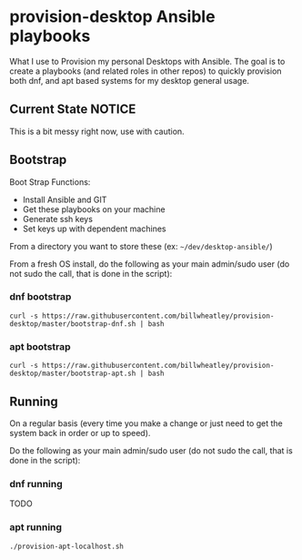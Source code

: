 # provision-desktop Ansible playbooks

What I use to Provision my personal Desktops with Ansible. The goal is to create a playbooks (and related roles in other repos) to quickly provision both dnf, and apt based systems for my desktop general usage.

## Current State NOTICE

This is a bit messy right now, use with caution.

## Bootstrap

Boot Strap Functions:

* Install Ansible and GIT
* Get these playbooks on your machine
* Generate ssh keys
* Set keys up with dependent machines

From a directory you want to store these (ex: `~/dev/desktop-ansible/`)

From a fresh OS install, do the following as your main admin/sudo user (do not sudo the call, that is done in the script):

### dnf bootstrap

`curl -s https://raw.githubusercontent.com/billwheatley/provision-desktop/master/bootstrap-dnf.sh | bash`

### apt bootstrap

`curl -s https://raw.githubusercontent.com/billwheatley/provision-desktop/master/bootstrap-apt.sh | bash`

## Running

On a regular basis (every time you make a change or just need to get the system back in order or up to speed).

Do the following as your main admin/sudo user (do not sudo the call, that is done in the script):

### dnf running

TODO

### apt running

`./provision-apt-localhost.sh`
